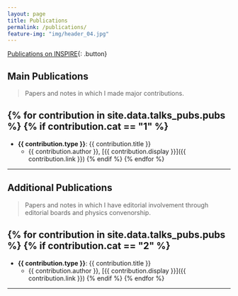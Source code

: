 ```yaml
---
layout: page
title: Publications
permalink: /publications/
feature-img: "img/header_04.jpg"
---
```


[Publications on INSPIRE](https://inspirehep.net/author/profile/T.A.Martin.1){: .button}

## Main Publications

 > Papers and notes in which I made major contributions.

{% for contribution in site.data.talks_pubs.pubs %}
{% if contribution.cat == "1" %}
------
* **{{ contribution.type }}**: {{ contribution.title }}
  *  {{ contribution.author }}, [{{ contribution.display }}]({{ contribution.link }})
{% endif %}
{% endfor %}
------

## Additional Publications

 > Papers and notes in which I have editorial involvement through editorial boards and physics convenorship.

{% for contribution in site.data.talks_pubs.pubs %}
{% if contribution.cat == "2" %}
------
* **{{ contribution.type }}**: {{ contribution.title }}
  *  {{ contribution.author }}, [{{ contribution.display }}]({{ contribution.link }})
{% endif %}
{% endfor %}
------

